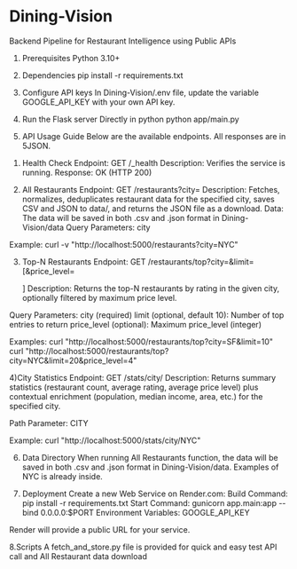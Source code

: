 # Dining-Vision
Backend Pipeline for Restaurant Intelligence using Public APIs

1. Prerequisites
Python 3.10+

2. Dependencies
pip install -r requirements.txt

3. Configure API keys
In Dining-Vision/.env file, update the variable GOOGLE_API_KEY with your own API key.

4. Run the Flask server
Directly in python
python app/main.py

5. API Usage Guide
Below are the available endpoints. All responses are in 5JSON.

1) Health Check
Endpoint: GET /_health
Description: Verifies the service is running.
Response: OK (HTTP 200)

3) All Restaurants
Endpoint: GET /restaurants?city=<CITY>
Description: Fetches, normalizes, deduplicates restaurant data for the specified city, saves CSV and JSON to data/, and returns the JSON file as a download.
Data:
The data will be saved in both .csv and .json format in Dining-Vision/data
Query Parameters:
city

Example:
curl -v "http://localhost:5000/restaurants?city=NYC"

3) Top-N Restaurants
Endpoint: GET /restaurants/top?city=<CITY>&limit=<N>[&price_level=<P>]
Description: Returns the top-N restaurants by rating in the given city, optionally filtered by maximum price level.

Query Parameters:
city (required)
limit (optional, default 10): Number of top entries to return
price_level (optional): Maximum price_level (integer)

Examples:
curl "http://localhost:5000/restaurants/top?city=SF&limit=10"
curl "http://localhost:5000/restaurants/top?city=NYC&limit=20&price_level=4"

4)City Statistics
Endpoint: GET /stats/city/<CITY>
Description: Returns summary statistics (restaurant count, average rating, average price level) plus contextual enrichment (population, median income, area, etc.) for the specified city.

Path Parameter:
CITY

Example:
curl "http://localhost:5000/stats/city/NYC"

6. Data Directory
When running All Restaurants function, the data will be saved in both .csv and .json format in Dining-Vision/data. Examples of NYC is already inside.

7. Deployment
Create a new Web Service on Render.com:
Build Command: pip install -r requirements.txt
Start Command: gunicorn app.main:app --bind 0.0.0.0:$PORT
Environment Variables: GOOGLE_API_KEY

Render will provide a public URL for your service.

8.Scripts
A fetch_and_store.py file is provided for quick and easy test API call and All Restaurant data download
